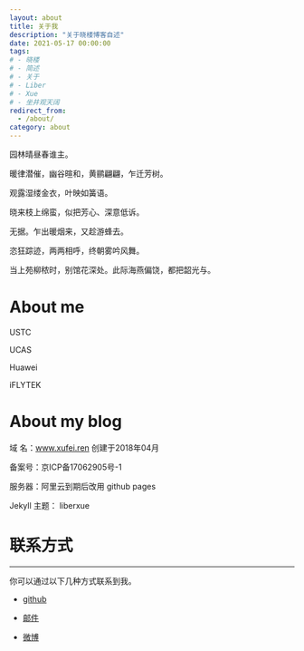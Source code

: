 ```yaml
---
layout: about
title: 关于我
description: "关于晓楼博客自述"
date: 2021-05-17 00:00:00
tags: 
# - 晓楼
# - 简述
# - 关于
# - Liber
# - Xue
# - 坐井观天阔
redirect_from:
  - /about/
category: about
---
```




园林晴昼春谁主。

暖律潜催，幽谷暄和，黄鹂翩翩，乍迁芳树。

观露湿缕金衣，叶映如簧语。

晓来枝上绵蛮，似把芳心、深意低诉。

无据。乍出暖烟来，又趁游蜂去。

恣狂踪迹，两两相呼，终朝雾吟风舞。

当上苑柳秾时，别馆花深处。此际海燕偏饶，都把韶光与。


# About me

USTC

UCAS

Huawei

iFLYTEK


# About my blog

域 名：www.xufei.ren 创建于2018年04月 

备案号：京ICP备17062905号-1

服务器：阿里云到期后改用 github pages

Jekyll 主题： liberxue


# 联系方式
******
 
你可以通过以下几种方式联系到我。

* [github](https://github.com/lfxyl) 

* [邮件](mailto:xuff94@163.com)
 
* [微博](https://weibo.com/u/3480948781/home)


